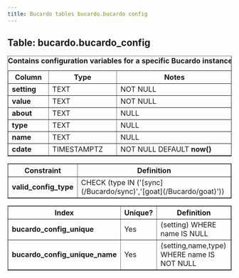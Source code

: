 ```yaml
---
title: Bucardo tables bucardo.bucardo config
---
```



<h2>
Table: bucardo.bucardo_config

</h2>
<table border="1" cellpadding="3">
<caption style="white-space: nowrap">
<b>Contains configuration variables for a specific Bucardo instance</b>

</caption>
<tr>
<th>
Column

</th>
<th>
Type

</th>
<th>
Notes

</th>
</tr>
<tr>
<td>
<b>setting</b>

</td>
<td>
TEXT

</td>
<td>
NOT NULL

</td>
</tr>
<tr>
<td>
<b>value</b>

</td>
<td>
TEXT

</td>
<td>
NOT NULL

</td>
</tr>
<tr>
<td>
<b>about</b>

</td>
<td>
TEXT

</td>
<td>
NULL

</td>
</tr>
<tr>
<td>
<b>type</b>

</td>
<td>
TEXT

</td>
<td>
NULL

</td>
</tr>
<tr>
<td>
<b>name</b>

</td>
<td>
TEXT

</td>
<td>
NULL

</td>
</tr>
<tr>
<td>
<b>cdate</b>

</td>
<td>
TIMESTAMPTZ

</td>
<td>
NOT NULL DEFAULT <b>now()</b>

</td>
</tr>
</table>
<table border="1" cellpadding="3" style="margin-top: 15px">
<tr>
<th>
Constraint

</th>
<th>
Definition

</th>
</tr>
<tr>
<td>
<b>valid_config_type</b>

</td>
<td>
CHECK (type IN ('[sync](/Bucardo/sync)','[goat](/Bucardo/goat)'))

</td>
</tr>
</table>
<table border="1" cellpadding="3" style="margin-top: 15px">
<tr>
<th>
Index

</th>
<th>
Unique?

</th>
<th>
Definition

</th>
</tr>
<tr>
<td>
<b>bucardo_config_unique</b>

</td>
<td>
Yes

</td>
<td>
(setting) WHERE name IS NULL

</td>
</tr>
<tr>
<td>
<b>bucardo_config_unique_name</b>

</td>
<td>
Yes

</td>
<td>
(setting,name,type) WHERE name IS NOT NULL

</td>
</tr>
</table>

